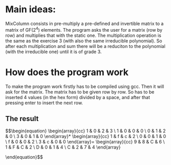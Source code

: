 # Main ideas:

MixColumn consists in pre-multiply a pre-defined and invertible matrix to a matrix of GF($2^4$) elements. The program asks the user for a matrix (row by row) and multiplies that with the static one. The multiplication operation is the same as the exercise 3 (with also the same irreducible polynomial). So after each multiplication and sum there will be a reduciton to the polynomial (with the irreducible one) until it is of grade 3.

# How does the program work

To make the program work firstly has to be compiled using gcc. Then it will ask for the matrix. The matrix has to be given row by row. So has to be inserted 4 values (in the hex form) divided by a space, and after that pressing enter to insert the next row.

## The result
$$\begin{equation}
    \begin{array}{cc}
    1 & 0 & 2 & 3 \\
    1 & 0 & 0 & 0 \\
    0 & 1 & 2 & 0 \\
    3 & 0 & 1 & 0 
    \end{array}*
    \begin{array}{cc}
    1 & f & c & 2 \\
    0 & 0 & 1 & 0 \\
    f & 0 & 0 & 2 \\
    3 & c & 0 & 0 
    \end{array}=
    \begin{array}{cc}
    9 & 8 & C & 6 \\ 
    1 & F & C & 2 \\ 
    D & 0 & 1 & 4 \\ 
    C & 2 & 7 & 4
    \end{array}

\end{equation}$$
